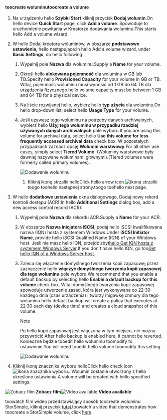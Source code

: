 <!--author=SharS last changed: 02/04/2016-->

#### <a name="toocreate-a-volume"></a><span data-ttu-id="0e213-101">toocreate woluminu</span><span class="sxs-lookup"><span data-stu-id="0e213-101">toocreate a volume</span></span>
1. <span data-ttu-id="0e213-102">Na urządzeniu hello **Szybki Start** kliknij przycisk **Dodaj wolumin**.</span><span class="sxs-lookup"><span data-stu-id="0e213-102">On hello device **Quick Start** page, click **Add a volume**.</span></span> <span data-ttu-id="0e213-103">Spowoduje to uruchomienie powitania w Kreatorze dodawania woluminu.</span><span class="sxs-lookup"><span data-stu-id="0e213-103">This starts hello Add a volume wizard.</span></span>
2. <span data-ttu-id="0e213-104">W hello Dodaj kreatora woluminów, w obszarze **podstawowe ustawienia**, hello następujące:</span><span class="sxs-lookup"><span data-stu-id="0e213-104">In hello Add a volume wizard, under **Basic Settings**, do hello following:</span></span>
   
   1. <span data-ttu-id="0e213-105">Wypełnij pole **Nazwa** dla woluminu.</span><span class="sxs-lookup"><span data-stu-id="0e213-105">Supply a **Name** for your volume.</span></span>
   2. <span data-ttu-id="0e213-106">Określ hello **alokowana pojemność** dla woluminu w GB lub TB.</span><span class="sxs-lookup"><span data-stu-id="0e213-106">Specify hello **Provisioned Capacity** for your volume in GB or TB.</span></span> <span data-ttu-id="0e213-107">Witaj, pojemność woluminu musi wynosić od 1 GB do 64 TB dla urządzenia fizycznego.</span><span class="sxs-lookup"><span data-stu-id="0e213-107">hello volume capacity must be between 1 GB and 64 TB for a physical device.</span></span>
   3. <span data-ttu-id="0e213-108">Na liście rozwijanej hello, wybierz hello **typ użycia** dla woluminu.</span><span class="sxs-lookup"><span data-stu-id="0e213-108">On hello drop-down list, select hello **Usage Type** for your volume.</span></span> 
   4. <span data-ttu-id="0e213-109">Jeśli używasz tego woluminu na potrzeby danych archiwalnych, wybierz hello **Użyj tego woluminu w przypadku rzadziej używanych danych archiwalnych** pole wyboru.</span><span class="sxs-lookup"><span data-stu-id="0e213-109">If you are using this volume for archival data, select hello **Use this volume for less frequently accessed archival data** check box.</span></span> <span data-ttu-id="0e213-110">W pozostałych przypadkach zaznacz opcję **Wolumin warstwowy**.</span><span class="sxs-lookup"><span data-stu-id="0e213-110">For all other use cases, simply select **Tiered Volume**.</span></span> <span data-ttu-id="0e213-111">(Woluminy warstwowe były dawniej nazywane woluminami głównymi).</span><span class="sxs-lookup"><span data-stu-id="0e213-111">(Tiered volumes were formerly called primary volumes).</span></span>
      
        ![Dodawanie woluminu](./media/storsimple-create-volume/ScreenshotUpdate1VolumeFlow.png)
      
      1. <span data-ttu-id="0e213-113">Kliknij ikonę strzałki hello</span><span class="sxs-lookup"><span data-stu-id="0e213-113">Click hello arrow icon</span></span> ![ikona strzałki](./media/storsimple-create-volume/HCS_ArrowIcon-include.png) <span data-ttu-id="0e213-115">toogo toohello następnej strony.</span><span class="sxs-lookup"><span data-stu-id="0e213-115">toogo toohello next page.</span></span>
3. <span data-ttu-id="0e213-116">W hello **dodatkowe ustawienia** okna dialogowego, Dodaj nowy rekord kontroli dostępu (ACR):</span><span class="sxs-lookup"><span data-stu-id="0e213-116">In hello **Additional Settings** dialog box, add a new access control record (ACR):</span></span>
   
   1. <span data-ttu-id="0e213-117">Wypełnij pole **Nazwa** dla rekordu ACR.</span><span class="sxs-lookup"><span data-stu-id="0e213-117">Supply a **Name** for your ACR.</span></span>
   2. <span data-ttu-id="0e213-118">W obszarze **Nazwa inicjatora iSCSI**, podaj hello iSCSI kwalifikowana nazwa (IQN) hosta z systemem Windows.</span><span class="sxs-lookup"><span data-stu-id="0e213-118">Under **iSCSI Initiator Name**, provide hello iSCSI Qualified Name (IQN) of your Windows host.</span></span> <span data-ttu-id="0e213-119">Jeśli nie masz hello IQN, przejdź zbyt[hello Get IQN hosta z systemem Windows Server](#get-the-iqn-of-a-windows-server-host).</span><span class="sxs-lookup"><span data-stu-id="0e213-119">If you don't have hello IQN, go too[Get hello IQN of a Windows Server host](#get-the-iqn-of-a-windows-server-host).</span></span>
   3. <span data-ttu-id="0e213-120">Zaleca się włączenie domyślnego tworzenia kopii zapasowej przez zaznaczenie hello **włączyć domyślnego tworzenia kopii zapasowej dla tego woluminu** pole wyboru.</span><span class="sxs-lookup"><span data-stu-id="0e213-120">We recommend that you enable a default backup by selecting hello **Enable a default backup for this volume** check box.</span></span> <span data-ttu-id="0e213-121">Witaj domyślnego tworzenia kopii zapasowej spowoduje utworzenie zasad, która jest wykonywana co 22:30 każdego dnia (czas urządzenia) i tworzy migawkę chmury dla tego woluminu.</span><span class="sxs-lookup"><span data-stu-id="0e213-121">hello default backup will create a policy that executes at 22:30 each day (device time) and creates a cloud snapshot of this volume.</span></span>
      
      > [!NOTE]
      > <span data-ttu-id="0e213-122">Po hello kopii zapasowej jest włączona w tym miejscu, nie można przywrócić.</span><span class="sxs-lookup"><span data-stu-id="0e213-122">After hello backup is enabled here, it cannot be reverted.</span></span> <span data-ttu-id="0e213-123">Konieczne będzie tooedit hello woluminu toomodify to ustawienie.</span><span class="sxs-lookup"><span data-stu-id="0e213-123">You will need tooedit hello volume toomodify this setting.</span></span>
      > 
      > 
      
        ![Dodawanie woluminu](./media/storsimple-create-volume/AddVolume2-include.png)
4. <span data-ttu-id="0e213-125">Kliknij ikonę znacznika wyboru hello</span><span class="sxs-lookup"><span data-stu-id="0e213-125">Click hello check icon</span></span> ![ikona znacznika wyboru](./media/storsimple-create-volume/HCS_CheckIcon-include.png)<span data-ttu-id="0e213-127">.</span><span class="sxs-lookup"><span data-stu-id="0e213-127">.</span></span> <span data-ttu-id="0e213-128">Wolumin zostanie utworzony z hello określone ustawienia.</span><span class="sxs-lookup"><span data-stu-id="0e213-128">A volume will be created with hello specified settings.</span></span>

<span data-ttu-id="0e213-129">![Zobacz film](./media/storsimple-create-volume/Video_icon.png) **Zobacz film**</span><span class="sxs-lookup"><span data-stu-id="0e213-129">![Video available](./media/storsimple-create-volume/Video_icon.png) **Video available**</span></span>

<span data-ttu-id="0e213-130">toowatch film wideo przedstawiający sposób toocreate woluminu StorSimple, kliknij przycisk [tutaj](https://azure.microsoft.com/documentation/videos/create-a-storsimple-volume/).</span><span class="sxs-lookup"><span data-stu-id="0e213-130">toowatch a video that demonstrates how toocreate a StorSimple volume, click [here](https://azure.microsoft.com/documentation/videos/create-a-storsimple-volume/).</span></span>

